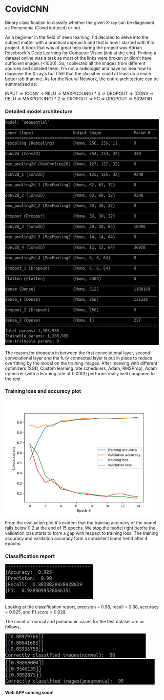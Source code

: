 # CovidCNN
Binary classification to classify whether the given X-ray can be diagnosed as Pneumonia (Covid induced) or not.

As a beginner in the field of deep learning, I'd decided to delve into the subject matter with a practical approach and that is how I started with this project. A book that was of great help during the project was Adrian Rosebrock's Deep Learning for Computer Vision (link at the end). Finding a dataset online was a task as most of the links were broken or didn't have sufficient images (<1000). So, I collected all the images from different sources and collated them. I'm not a radiologist and have no idea how to diagnose the X-ray's but I felt that the classifier could at least do a much better job than me. As for the Neural Network, the entire architecture can be summarized as:

INPUT => (CONV => RELU => MAXPOOLING) * 3 => DROPOUT => (CONV => RELU => MAXPOOLING) * 2 => DROPOUT => FC => DROPOUT => SIGMOID

### Detailed model architecture

![alt text](https://github.com/dannyboy73/CovidCNN/blob/main/images/model_architecture.png)

The reason for dropouts in between the first convolutional layer, second convolutional layer and the fully connected layer is put in place to reduce overfitting by the model on the training images.
After messing with different optimizers (SGD, Custom learning rate schedulers, Adam, RMSProp), Adam optimizer (with a learning rate of 0.0001) performs really well compared to the rest .

### Training loss and accuracy plot

![alt text](https://github.com/dannyboy73/CovidCNN/blob/main/output/covid.png)

From the evaluation plot it's evident that the training accuracy of the model falls below 0.2 at the end of 15 epochs. We stop the model right beofre the validation loss starts to form a gap with respect to training loss. The training accuracy and validation accuracy form a consistent linear trend after 4 epochs. 

### Classification report

![alt text](https://github.com/dannyboy73/CovidCNN/blob/941735f523758c729dc8d5a20b498fb59740b3ba/images/classification_report.png)

Looking at the classification report, precision = 0.98, recall = 0.88, accuracy = 0.925, and F1 score = 0.928.

The count of normal and pneumonic cases for the test dataset are as follows, 

![alt text](https://github.com/dannyboy73/CovidCNN/blob/main/images/normal_classification.png)
![alt text](https://github.com/dannyboy73/CovidCNN/blob/main/images/pneumonia_classification.png)


**Web APP coming soon!**
